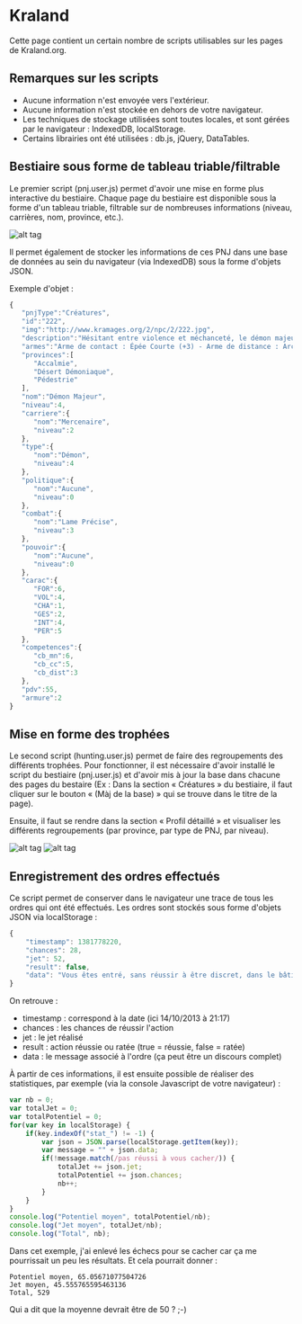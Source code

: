 Kraland
==
Cette page contient un certain nombre de scripts utilisables sur les pages de Kraland.org.

Remarques sur les scripts
--
- Aucune information n'est envoyée vers l'extérieur.
- Aucune information n'est stockée en dehors de votre navigateur.
- Les techniques de stockage utilisées sont toutes locales, et sont gérées par le navigateur : IndexedDB, localStorage.
- Certains librairies ont été utilisées : db.js, jQuery, DataTables.

Bestiaire sous forme de tableau triable/filtrable
--
Le premier script (pnj.user.js) permet d'avoir une mise en forme plus interactive du bestiaire.
Chaque page du bestiaire est disponible sous la forme d'un tableau triable, filtrable sur de nombreuses informations (niveau, carrières, nom, province, etc.).

![alt tag](http://i.imgur.com/gfETyud.png)

Il permet également de stocker les informations de ces PNJ dans une base de données au sein du navigateur (via IndexedDB) sous la forme d'objets JSON.

Exemple d'objet :
```javascript
{
   "pnjType":"Créatures",
   "id":"222",
   "img":"http://www.kramages.org/2/npc/2/222.jpg",
   "description":"Hésitant entre violence et méchanceté, le démon majeur combine généralement les deux dans ses relations avec les êtres humains. Il peut être invoqué par un puissant sorcier pour agresser quelqu´un.",
   "armes":"Arme de contact : Épée Courte (+3) - Arme de distance : Arc (+2)",
   "provinces":[
      "Accalmie",
      "Désert Démoniaque",
      "Pédestrie"
   ],
   "nom":"Démon Majeur",
   "niveau":4,
   "carriere":{
      "nom":"Mercenaire",
      "niveau":2
   },
   "type":{
      "nom":"Démon",
      "niveau":4
   },
   "politique":{
      "nom":"Aucune",
      "niveau":0
   },
   "combat":{
      "nom":"Lame Précise",
      "niveau":3
   },
   "pouvoir":{
      "nom":"Aucune",
      "niveau":0
   },
   "carac":{
      "FOR":6,
      "VOL":4,
      "CHA":1,
      "GES":2,
      "INT":4,
      "PER":5
   },
   "competences":{
      "cb_mn":6,
      "cb_cc":5,
      "cb_dist":3
   },
   "pdv":55,
   "armure":2
}
```
Mise en forme des trophées
--
Le second script (hunting.user.js) permet de faire des regroupements des différents trophées. Pour fonctionner, il est nécessaire d'avoir installé le script du bestiaire (pnj.user.js) et d'avoir mis à jour la base dans chacune des pages du bestaire (Ex : Dans la section « Créatures » du bestiaire, il faut cliquer sur le bouton « (Màj de la base) » qui se trouve dans le titre de la page).

Ensuite, il faut se rendre dans la section « Profil détaillé » et visualiser les différents regroupements (par province, par type de PNJ, par niveau).

![alt tag](http://i.imgur.com/Wwwwpyx.png)
![alt tag](http://i.imgur.com/Ho74k9B.png)


Enregistrement des ordres effectués
--
Ce script permet de conserver dans le navigateur une trace de tous les ordres qui ont été effectués. Les ordres sont stockés sous forme d'objets JSON via localStorage :
```javascript
{
    "timestamp": 1381778220,
    "chances": 28,
    "jet": 52,
    "result": false,
    "data": "Vous êtes entré, sans réussir à être discret, dans le bâtiment Hôtel « Le Jus de Citrouille » [19,8]."
}
```
On retrouve :
 - timestamp : correspond à la date (ici 14/10/2013 à 21:17)
 - chances : les chances de réussir l'action
 - jet : le jet réalisé
 - result : action réussie ou ratée (true = réussie, false = ratée)
 - data : le message associé à l'ordre (ça peut être un discours complet)
 
À partir de ces informations, il est ensuite possible de réaliser des statistiques, par exemple (via la console Javascript de votre navigateur) :
```javascript
var nb = 0;
var totalJet = 0;
var totalPotentiel = 0;
for(var key in localStorage) {
    if(key.indexOf("stat_") != -1) {
        var json = JSON.parse(localStorage.getItem(key));
        var message = "" + json.data;
        if(!message.match(/pas réussi à vous cacher/)) {
            totalJet += json.jet;
            totalPotentiel += json.chances;
            nb++;
        }
    }
}
console.log("Potentiel moyen", totalPotentiel/nb);
console.log("Jet moyen", totalJet/nb);
console.log("Total", nb);
```

Dans cet exemple, j'ai enlevé les échecs pour se cacher car ça me pourrissait un peu les résultats. Et cela pourrait donner :
```
Potentiel moyen, 65.05671077504726
Jet moyen, 45.555765595463136
Total, 529
```

Qui a dit que la moyenne devrait être de 50 ? ;-)
